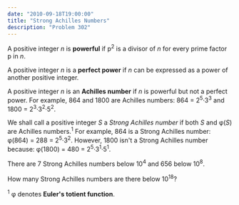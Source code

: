```yaml
---
date: "2010-09-18T19:00:00"
title: "Strong Achilles Numbers"
description: "Problem 302"
---
```


<p>
A positive integer <var>n</var> is <b>powerful</b> if p<sup>2</sup> is a divisor of <var>n</var> for every prime factor p in <var>n</var>.
</p>
<p>
A positive integer <var>n</var> is a <b>perfect power</b> if <var>n</var> can be expressed as a power of another positive integer.
</p>
<p>
A positive integer <var>n</var> is an <b>Achilles number</b> if <var>n</var> is powerful but not a perfect power. For example, 864 and 1800 are Achilles numbers: 864 = 2<sup>5</sup>·3<sup>3</sup> and 1800 = 2<sup>3</sup>·3<sup>2</sup>·5<sup>2</sup>.
</p>
<p>
We shall call a positive integer <var>S</var> a <i>Strong Achilles number</i> if both <var>S</var> and φ(<var>S</var>) are Achilles numbers.<sup>1</sup>
For example, 864 is a Strong Achilles number: φ(864) = 288 = 2<sup>5</sup>·3<sup>2</sup>. However, 1800 isn't a Strong Achilles number because: φ(1800) = 480 = 2<sup>5</sup>·3<sup>1</sup>·5<sup>1</sup>.
</p>
<p>There are 7 Strong Achilles numbers below 10<sup>4</sup> and 656 below 10<sup>8</sup>.
</p>
<p>
How many Strong Achilles numbers are there below 10<sup>18</sup>?
</p>
<p>
<sup>1</sup> φ denotes <b>Euler's totient function</b>.
</p>


